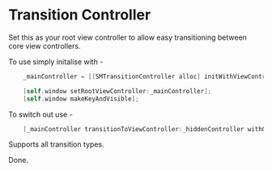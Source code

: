 Transition Controller
=======================

Set this as your root view controller to allow easy transitioning between core view controllers.

To use simply initalise with -

```objective-c
    _mainController = [[SMTransitionController alloc] initWithViewController:_presentedController];

    [self.window setRootViewController:_mainController];
    [self.window makeKeyAndVisible];
```

To switch out use -

```objective-c
    [_mainController transitionToViewController:_hiddenController withOptions:UIViewAnimationOptionTransitionNone];
```

Supports all transition types.

Done.